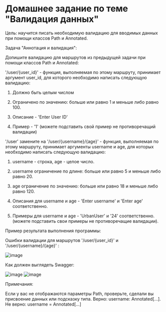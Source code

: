 # Домашнее задание по теме "Валидация данных"

Цель: научится писать необходимую валидацию для вводимых данных при помощи классов Path и Annotated.

Задача "Аннотация и валидация":

Допишите валидацию для маршрутов из предыдущей задачи при помощи классов Path и Annotated:

'/user/{user_id}' - функция, выполняемая по этому маршруту, принимает аргумент user_id, для которого необходимо написать следующую валидацию:

1. Должно быть целым числом

2. Ограничено по значению: больше или равно 1 и меньше либо равно 100.

3. Описание - 'Enter User ID'

4. Пример - '1' (можете подставить свой пример не противоречащий валидации)

'/user' замените на '/user/{username}/{age}' - функция, выполняемая по этому маршруту, принимает аргументы username и age, для которых необходимо написать следующую валидацию:

1. username - строка, age - целое число.

2. username ограничение по длине: больше или равно 5 и меньше либо равно 20.

3. age ограничение по значению: больше или равно 18 и меньше либо равно 120.

4. Описания для username и age - 'Enter username' и 'Enter age' соответственно.

5. Примеры для username и age - 'UrbanUser' и '24' соответственно. (можете подставить свои примеры не противоречащие валидации).

Пример результата выполнения программы:

Ошибки валидации для маршрутов '/user/{user_id}' и '/user/{username}/{age}' :

![image](https://github.com/user-attachments/assets/eff23b12-b620-4d54-848e-15e22df405d5)

Как должен выглядеть Swagger:

![image](https://github.com/user-attachments/assets/907c7aef-5bb5-4021-b13f-c3ffc30a651d)
![image](https://github.com/user-attachments/assets/7c67e414-f2f6-49eb-9cb7-3ad60dd2abbf)

Примечания:

Если у вас не отображаются параметры Path, проверьте, сделали вы присвоение данных или подсказку типа.
Верно: username: Annotated[...].
Не верно: username = Annotated[...]
